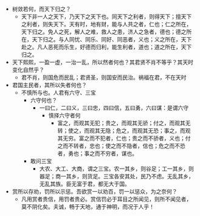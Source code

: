 - 树敛若何，而天下归之？
	- 天下非一人之天下，乃天下之天下也。同天下之利者，则得天下；擅天下之利者，则失天下。天有时，地有财，能与人共之者，仁也；仁之所在，天下归之。免人之死，解人之难，救人之患，济人之急者，德也；德之所在，天下归之。与人同忧、同乐、同好、同恶者，义也；义之所在，天下赴之。凡人恶死而乐生，好德而归利，能生利者，道也；道之所在，天下归之。
- 天下熙熙，一盈一虚，一治一乱，所以然者何也？其君贤不肖不等乎？其天时变化自然乎？
	- 君不肖，则国危而民乱；君贤圣，则国安而民治。祸福在君，不在天时
- 君国主民者，其所以失者何也？
	- 不慎所与也。人君有六守、三宝
		- 六守何也？
			- 一曰仁，二曰义，三曰忠，四曰信，五曰勇，六曰谋：是谓六守
				- 慎择六守者何
					- 富之，而观其无犯；贵之，而观其无骄；付之，而观其无转；使之，而观其无隐；危之，而观其无恐；事之，而观其无穷。富之而不犯者，仁也；贵之而不骄者，义也；付之而不转者，忠也；使之而不隐者，信也；危之而不恐者，勇也；事之而不穷者，谋也。
		- 敢问三宝
			- 大农、大工、大商，谓之三宝。农一其乡，则谷足；工一其乡，则器足；商一其乡，则货足。三宝各安其处，民乃不虑。无乱其乡，无乱其族。臣无富于君，都无大于国。
- 赏所以存劝，罚所以示惩。吾欲赏一以劝百，罚一以惩众，为之奈何？
	- 凡用赏者贵信，用罚者贵必。赏信罚必于耳目之所闻见，则所不闻见者，莫不阴化矣。夫诚，畅于天地，通于神明，而况于人乎！